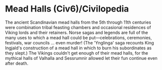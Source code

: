 # Mead Halls (Civ6)/Civilopedia

The ancient Scandinavian mead halls from the 5th through 11th centuries were combination tribal feasting chambers and occasional residences of Viking lords and their retainers. Norse sagas and legends are full of the many uses to which a mead hall could be put—celebrations, ceremonies, festivals, war councils ... even murder! (The 'Ynglinga' saga recounts King Ingjald's construction of a mead hall in which to burn his subordinates as they slept.) The Vikings couldn't get enough of their mead halls, for the mythical halls of Valhalla and Sessrumnir allowed let their fun continue even after death.